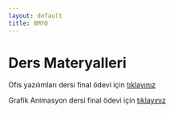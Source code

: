```yaml
---
layout: default
title: BMYO
---
```


#  Ders Materyalleri

Ofis yazılımları dersi final ödevi için
[tıklayınız](https://docs.google.com/a/bil.omu.edu.tr/uc?authuser=0&id=0B5WGtCyvaTupWlBJZGVVRFRISnM&export=download)


Grafik Animasyon dersi final ödevi için
[tıklayınız](https://docs.google.com/a/bil.omu.edu.tr/uc?authuser=0&id=0B5WGtCyvaTupdGZoOGRzUTRXVG8&export=download)

